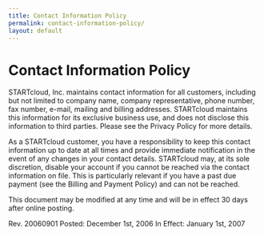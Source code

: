 ```yaml
---
title: Contact Information Policy
permalink: contact-information-policy/
layout: default
---
```

Contact Information Policy
==============

STARTcloud, Inc. maintains contact information for all customers, including but not limited to company name, company representative, phone number, fax number, e-mail, mailing and billing addresses. STARTcloud maintains this information for its exclusive business use, and does not disclose this information to third parties. Please see the Privacy Policy for more details. 

As a STARTcloud customer, you have a responsibility to keep this contact information up to date at all times and provide immediate notification in the event of any changes in your contact details. STARTcloud may, at its sole discretion, disable your account if you cannot be reached via the contact information on file. This is particularly relevant if you have a past due payment (see the Billing and Payment Policy) and can not be reached. 

This document may be modified at any time and will be in effect 30 days after online posting. 

Rev. 20060901
Posted: December 1st, 2006
In Effect: January 1st, 2007
